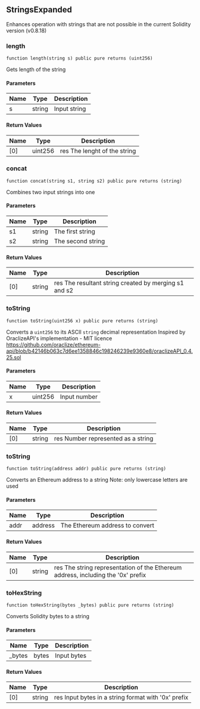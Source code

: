 ## StringsExpanded

Enhances operation with strings that are not possible in the current Solidity version (v0.8.18)

### length

```solidity
function length(string s) public pure returns (uint256)
```

Gets length of the string

#### Parameters

| Name | Type | Description |
| ---- | ---- | ----------- |
| s | string | Input string |

#### Return Values

| Name | Type | Description |
| ---- | ---- | ----------- |
| [0] | uint256 | res The lenght of the string |

### concat

```solidity
function concat(string s1, string s2) public pure returns (string)
```

Combines two input strings into one

#### Parameters

| Name | Type | Description |
| ---- | ---- | ----------- |
| s1 | string | The first string |
| s2 | string | The second string |

#### Return Values

| Name | Type | Description |
| ---- | ---- | ----------- |
| [0] | string | res The resultant string created by merging s1 and s2 |

### toString

```solidity
function toString(uint256 x) public pure returns (string)
```

Converts a `uint256` to its ASCII `string` decimal representation
Inspired by OraclizeAPI's implementation - MIT licence
https://github.com/oraclize/ethereum-api/blob/b42146b063c7d6ee1358846c198246239e9360e8/oraclizeAPI_0.4.25.sol

#### Parameters

| Name | Type | Description |
| ---- | ---- | ----------- |
| x | uint256 | Input number |

#### Return Values

| Name | Type | Description |
| ---- | ---- | ----------- |
| [0] | string | res Number represented as a string |

### toString

```solidity
function toString(address addr) public pure returns (string)
```

Converts an Ethereum address to a string
Note: only lowercase letters are used

#### Parameters

| Name | Type | Description |
| ---- | ---- | ----------- |
| addr | address | The Ethereum address to convert |

#### Return Values

| Name | Type | Description |
| ---- | ---- | ----------- |
| [0] | string | res The string representation of the Ethereum address, including the '0x' prefix |

### toHexString

```solidity
function toHexString(bytes _bytes) public pure returns (string)
```

Converts Solidity bytes to a string

#### Parameters

| Name | Type | Description |
| ---- | ---- | ----------- |
| _bytes | bytes | Input bytes |

#### Return Values

| Name | Type | Description |
| ---- | ---- | ----------- |
| [0] | string | res Input bytes in a string format with '0x' prefix |

